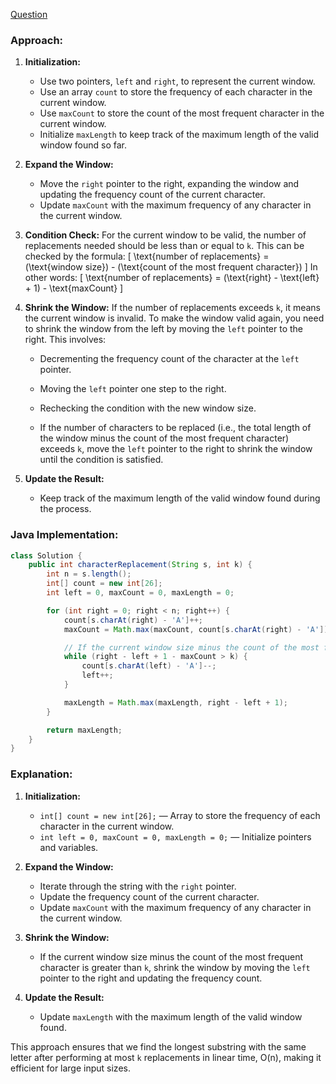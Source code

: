 [Question](https://leetcode.com/problems/longest-repeating-character-replacement/description/)

### Approach:

1. **Initialization:**
   - Use two pointers, `left` and `right`, to represent the current window.
   - Use an array `count` to store the frequency of each character in the current window.
   - Use `maxCount` to store the count of the most frequent character in the current window.
   - Initialize `maxLength` to keep track of the maximum length of the valid window found so far.

2. **Expand the Window:**
   - Move the `right` pointer to the right, expanding the window and updating the frequency count of the current character.
   - Update `maxCount` with the maximum frequency of any character in the current window.

3. **Condition Check:** For the current window to be valid, the number of replacements needed should be less than or equal to `k`. This can be checked by the formula:
   \[
   \text{number of replacements} = (\text{window size}) - (\text{count of the most frequent character})
   \]
   In other words:
   \[
   \text{number of replacements} = (\text{right} - \text{left} + 1) - \text{maxCount}
   \]

4. **Shrink the Window:** If the number of replacements exceeds `k`, it means the current window is invalid. To make the window valid again, you need to shrink the window from the left by moving the `left` pointer to the right. This involves:
   - Decrementing the frequency count of the character at the `left` pointer.
   - Moving the `left` pointer one step to the right.
   - Rechecking the condition with the new window size.

   - If the number of characters to be replaced (i.e., the total length of the window minus the count of the most frequent character) exceeds `k`, move the `left` pointer to the right to shrink the window until the condition is satisfied.

5. **Update the Result:**
   - Keep track of the maximum length of the valid window found during the process.

### Java Implementation:

```java
class Solution {
    public int characterReplacement(String s, int k) {
        int n = s.length();
        int[] count = new int[26];
        int left = 0, maxCount = 0, maxLength = 0;

        for (int right = 0; right < n; right++) {
            count[s.charAt(right) - 'A']++;
            maxCount = Math.max(maxCount, count[s.charAt(right) - 'A']);

            // If the current window size minus the count of the most frequent character is greater than k, shrink the window
            while (right - left + 1 - maxCount > k) {
                count[s.charAt(left) - 'A']--;
                left++;
            }

            maxLength = Math.max(maxLength, right - left + 1);
        }

        return maxLength;
    }
}
```

### Explanation:

1. **Initialization:**
   - `int[] count = new int[26];` — Array to store the frequency of each character in the current window.
   - `int left = 0, maxCount = 0, maxLength = 0;` — Initialize pointers and variables.

2. **Expand the Window:**
   - Iterate through the string with the `right` pointer.
   - Update the frequency count of the current character.
   - Update `maxCount` with the maximum frequency of any character in the current window.

3. **Shrink the Window:**
   - If the current window size minus the count of the most frequent character is greater than `k`, shrink the window by moving the `left` pointer to the right and updating the frequency count.

4. **Update the Result:**
   - Update `maxLength` with the maximum length of the valid window found.

This approach ensures that we find the longest substring with the same letter after performing at most `k` replacements in linear time, O(n), making it efficient for large input sizes.
